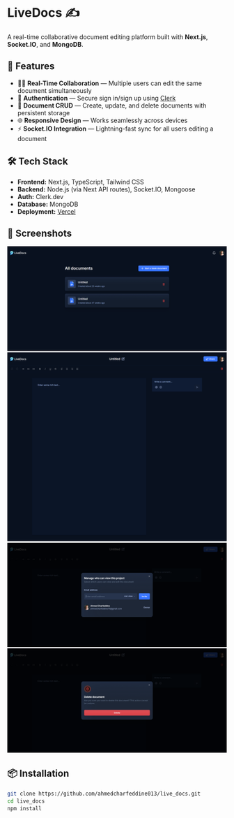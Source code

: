 # LiveDocs ✍️

A real-time collaborative document editing platform built with **Next.js**, **Socket.IO**, and **MongoDB**.

## 🚀 Features

- 🧑‍💻 **Real-Time Collaboration** — Multiple users can edit the same document simultaneously
- 🔐 **Authentication** — Secure sign in/sign up using [Clerk](https://clerk.dev)
- 📝 **Document CRUD** — Create, update, and delete documents with persistent storage
- 🌐 **Responsive Design** — Works seamlessly across devices
- ⚡ **Socket.IO Integration** — Lightning-fast sync for all users editing a document

## 🛠️ Tech Stack

- **Frontend:** Next.js, TypeScript, Tailwind CSS
- **Backend:** Node.js (via Next API routes), Socket.IO, Mongoose
- **Auth:** Clerk.dev
- **Database:** MongoDB
- **Deployment:** [Vercel](https://vercel.com)

## 📸 Screenshots

![Public](public/screenshots/livedocs-1.png)
![Public](public/screenshots/livedocs-2.png)
![Public](public/screenshots/livedocs-3.png)
![Public](public/screenshots/livedocs-4.png)
## 📦 Installation

```bash
git clone https://github.com/ahmedcharfeddine013/live_docs.git
cd live_docs
npm install
